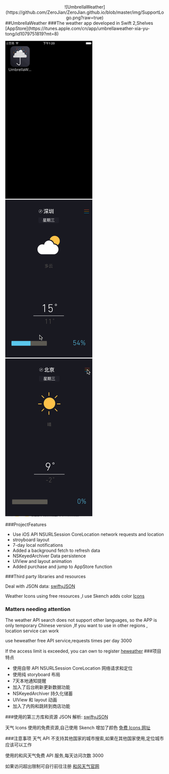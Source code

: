<center>
![UmbrellaWeather](https://github.com/ZeroJian/ZeroJian.github.io/blob/master/img/SupportLogo.png?raw=true)
</center>
##UmbrellaWeather
###The weather app developed in Swift 2,Shelves [AppStore](https://itunes.apple.com/cn/app/umbrellaweather-xia-yu-tong/id1079751819?mt=8)


![launch](https://github.com/ZeroJian/ZeroJian.github.io/blob/master/img/launch.gif?raw=true)
![addCity](https://github.com/ZeroJian/ZeroJian.github.io/blob/master/img/cityView.gif?raw=true)
![support](https://github.com/ZeroJian/ZeroJian.github.io/blob/master/img/supportView.gif?raw=true)


###ProjectFeatures
- Use iOS API NSURLSession CoreLocation network requests and location
- stroyboard layout
- 7-day local notifications
- Added a background fetch to refresh data
- NSKeyedArchiver Data persistence
- UIView and layout animation
- Added purchase and jump to AppStore function


###Third party libraries and resources

Deal with JSON data: [swiftyJSON](https://github.com/SwiftyJSON/SwiftyJSON)

Weather Icons using free resources ,I use Skench adds color [Icons](http://sm-artists.com/?page_id=925)

### Matters needing attention
The weather API search does not support other languages, so the APP is only temporary Chinese version ,If you want to use in other regions , location service can work 

use heweather free API service,requests times per day 3000

If the access limit is exceeded, you can own to register [heweather](http://www.heweather.com)
###项目特点 
- 使用自带 API NSURLSession CoreLocation 网络请求和定位
- 使用纯 storyboard 布局
- 7天本地通知提醒
- 加入了后台刷新更新数据功能
- NSKeyedArchiver 持久化储蓄
- UIView 和 layout 动画
- 加入了内购和跳转到商店功能

###使用的第三方库和资源
JSON 解析: [swiftyJSON](https://github.com/SwiftyJSON/SwiftyJSON)

天气 Icons 使用的免费资源,自己使用 Skench 增加了颜色 [免费 Icons 网址](http://sm-artists.com/?page_id=925)

###注意事项
天气 API 不支持其他国家的城市搜索,如果在其他国家使用,定位城市应该可以工作

使用的和风天气免费 API 服务,每天访问次数 3000

如果访问超出限制可自行前往注册 [和风天气官网](http://www.heweather.com)